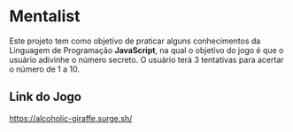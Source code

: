 # Mentalist

Este projeto tem como objetivo de praticar alguns conhecimentos da Linguagem de Programação **JavaScript**, na qual o objetivo do jogo é que o usuário adivinhe o número secreto. O usuário terá 3 tentativas para acertar o número de 1 a 10. 

## Link do Jogo
https://alcoholic-giraffe.surge.sh/
